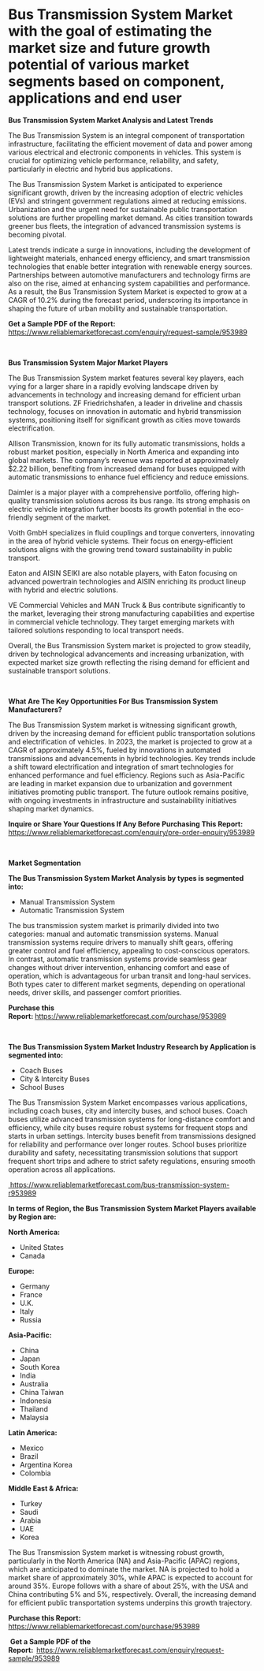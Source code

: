 <p><h1>Bus Transmission System Market with the goal of estimating the market size and future growth potential of various market segments based on component, applications and end user</h1></p><p><strong>Bus Transmission System Market Analysis and Latest Trends</strong></p>
<p><p>The Bus Transmission System is an integral component of transportation infrastructure, facilitating the efficient movement of data and power among various electrical and electronic components in vehicles. This system is crucial for optimizing vehicle performance, reliability, and safety, particularly in electric and hybrid bus applications. </p><p>The Bus Transmission System Market is anticipated to experience significant growth, driven by the increasing adoption of electric vehicles (EVs) and stringent government regulations aimed at reducing emissions. Urbanization and the urgent need for sustainable public transportation solutions are further propelling market demand. As cities transition towards greener bus fleets, the integration of advanced transmission systems is becoming pivotal. </p><p>Latest trends indicate a surge in innovations, including the development of lightweight materials, enhanced energy efficiency, and smart transmission technologies that enable better integration with renewable energy sources. Partnerships between automotive manufacturers and technology firms are also on the rise, aimed at enhancing system capabilities and performance. As a result, the Bus Transmission System Market is expected to grow at a CAGR of 10.2% during the forecast period, underscoring its importance in shaping the future of urban mobility and sustainable transportation.</p></p>
<p><strong>Get a Sample PDF of the Report:&nbsp;</strong> <a href="https://www.reliablemarketforecast.com/enquiry/request-sample/953989?utm_campaign=3135&utm_medium=2&utm_source=Github&utm_content=ia&utm_term=18042025&utm_id=bus-transmission-system">https://www.reliablemarketforecast.com/enquiry/request-sample/953989</a></p>
<p>&nbsp;</p>
<p><strong>Bus Transmission System Major Market Players</strong></p>
<p><p>The Bus Transmission System market features several key players, each vying for a larger share in a rapidly evolving landscape driven by advancements in technology and increasing demand for efficient urban transport solutions. ZF Friedrichshafen, a leader in driveline and chassis technology, focuses on innovation in automatic and hybrid transmission systems, positioning itself for significant growth as cities move towards electrification.</p><p>Allison Transmission, known for its fully automatic transmissions, holds a robust market position, especially in North America and expanding into global markets. The company’s revenue was reported at approximately $2.22 billion, benefiting from increased demand for buses equipped with automatic transmissions to enhance fuel efficiency and reduce emissions.</p><p>Daimler is a major player with a comprehensive portfolio, offering high-quality transmission solutions across its bus range. Its strong emphasis on electric vehicle integration further boosts its growth potential in the eco-friendly segment of the market. </p><p>Voith GmbH specializes in fluid couplings and torque converters, innovating in the area of hybrid vehicle systems. Their focus on energy-efficient solutions aligns with the growing trend toward sustainability in public transport.</p><p>Eaton and AISIN SEIKI are also notable players, with Eaton focusing on advanced powertrain technologies and AISIN enriching its product lineup with hybrid and electric solutions.</p><p>VE Commercial Vehicles and MAN Truck & Bus contribute significantly to the market, leveraging their strong manufacturing capabilities and expertise in commercial vehicle technology. They target emerging markets with tailored solutions responding to local transport needs.</p><p>Overall, the Bus Transmission System market is projected to grow steadily, driven by technological advancements and increasing urbanization, with expected market size growth reflecting the rising demand for efficient and sustainable transport solutions.</p></p>
<p>&nbsp;</p>
<p><strong>What Are The Key Opportunities For Bus Transmission System Manufacturers?</strong></p>
<p><p>The Bus Transmission System market is witnessing significant growth, driven by the increasing demand for efficient public transportation solutions and electrification of vehicles. In 2023, the market is projected to grow at a CAGR of approximately 4.5%, fueled by innovations in automated transmissions and advancements in hybrid technologies. Key trends include a shift toward electrification and integration of smart technologies for enhanced performance and fuel efficiency. Regions such as Asia-Pacific are leading in market expansion due to urbanization and government initiatives promoting public transport. The future outlook remains positive, with ongoing investments in infrastructure and sustainability initiatives shaping market dynamics.</p></p>
<p><strong>Inquire or Share Your Questions If Any Before Purchasing This Report:</strong> <a href="https://www.reliablemarketforecast.com/enquiry/pre-order-enquiry/953989?utm_campaign=3135&utm_medium=2&utm_source=Github&utm_content=ia&utm_term=18042025&utm_id=bus-transmission-system">https://www.reliablemarketforecast.com/enquiry/pre-order-enquiry/953989</a></p>
<p>&nbsp;</p>
<p><strong>Market Segmentation</strong></p>
<p><strong>The Bus Transmission System Market Analysis by types is segmented into:</strong></p>
<p><ul><li>Manual Transmission System</li><li>Automatic Transmission System</li></ul></p>
<p><p>The bus transmission system market is primarily divided into two categories: manual and automatic transmission systems. Manual transmission systems require drivers to manually shift gears, offering greater control and fuel efficiency, appealing to cost-conscious operators. In contrast, automatic transmission systems provide seamless gear changes without driver intervention, enhancing comfort and ease of operation, which is advantageous for urban transit and long-haul services. Both types cater to different market segments, depending on operational needs, driver skills, and passenger comfort priorities.</p></p>
<p><strong>Purchase this Report:&nbsp;</strong><a href="https://www.reliablemarketforecast.com/purchase/953989?utm_campaign=3135&utm_medium=2&utm_source=Github&utm_content=ia&utm_term=18042025&utm_id=bus-transmission-system">https://www.reliablemarketforecast.com/purchase/953989</a></p>
<p>&nbsp;</p>
<p><strong>The Bus Transmission System Market Industry Research by Application is segmented into:</strong></p>
<p><ul><li>Coach Buses</li><li>City & Intercity Buses</li><li>School Buses</li></ul></p>
<p><p>The Bus Transmission System Market encompasses various applications, including coach buses, city and intercity buses, and school buses. Coach buses utilize advanced transmission systems for long-distance comfort and efficiency, while city buses require robust systems for frequent stops and starts in urban settings. Intercity buses benefit from transmissions designed for reliability and performance over longer routes. School buses prioritize durability and safety, necessitating transmission solutions that support frequent short trips and adhere to strict safety regulations, ensuring smooth operation across all applications.</p></p>
<p><a href="https://www.reliablemarketforecast.com/bus-transmission-system-r953989?utm_campaign=3135&utm_medium=2&utm_source=Github&utm_content=ia&utm_term=18042025&utm_id=bus-transmission-system">&nbsp;https://www.reliablemarketforecast.com/bus-transmission-system-r953989</a></p>
<p><strong>In terms of Region, the Bus Transmission System Market Players available by Region are:</strong></p>
<p>
    <p> <strong> North America: </strong>
        <ul>
            <li>United States</li>
            <li>Canada</li>
        </ul>
        </p> 
    <p> <strong> Europe: </strong>
        <ul>
            <li>Germany</li>
            <li>France</li>
            <li>U.K.</li>
            <li>Italy</li>
            <li>Russia</li>
        </ul>
        </p> 
    <p> <strong> Asia-Pacific: </strong>
        <ul>
            <li>China</li>
            <li>Japan</li>
            <li>South Korea</li>
            <li>India</li>
            <li>Australia</li>
            <li>China Taiwan</li>
            <li>Indonesia</li>
            <li>Thailand</li>
            <li>Malaysia</li>
        </ul>
        </p> 
    <p> <strong> Latin America: </strong>
        <ul>
            <li>Mexico</li>
            <li>Brazil</li>
            <li>Argentina Korea</li>
            <li>Colombia</li>
        </ul>
        </p> 
    <p> <strong> Middle East & Africa: </strong>
        <ul>
            <li>Turkey</li>
            <li>Saudi</li>
            <li>Arabia</li>
            <li>UAE</li>
            <li>Korea</li>
        </ul>
    </p>
    </p>
<p><p>The Bus Transmission System market is witnessing robust growth, particularly in the North America (NA) and Asia-Pacific (APAC) regions, which are anticipated to dominate the market. NA is projected to hold a market share of approximately 30%, while APAC is expected to account for around 35%. Europe follows with a share of about 25%, with the USA and China contributing 5% and 5%, respectively. Overall, the increasing demand for efficient public transportation systems underpins this growth trajectory.</p></p>
<p><strong>Purchase this Report: </strong><a href="https://www.reliablemarketforecast.com/purchase/953989?utm_campaign=3135&utm_medium=2&utm_source=Github&utm_content=ia&utm_term=18042025&utm_id=bus-transmission-system">https://www.reliablemarketforecast.com/purchase/953989</a></p>
<p>&nbsp;<strong>Get a Sample PDF of the Report:&nbsp;&nbsp;</strong><a href="https://www.reliablemarketforecast.com/enquiry/request-sample/953989?utm_campaign=3135&utm_medium=2&utm_source=Github&utm_content=ia&utm_term=18042025&utm_id=bus-transmission-system">https://www.reliablemarketforecast.com/enquiry/request-sample/953989</a></p>
<p><strong></strong></p>
<p><p></p><p></p><p></p></p>
